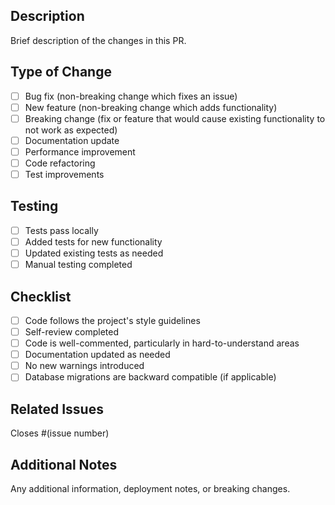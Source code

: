## Description
Brief description of the changes in this PR.

## Type of Change
- [ ] Bug fix (non-breaking change which fixes an issue)
- [ ] New feature (non-breaking change which adds functionality)
- [ ] Breaking change (fix or feature that would cause existing functionality to not work as expected)
- [ ] Documentation update
- [ ] Performance improvement
- [ ] Code refactoring
- [ ] Test improvements

## Testing
- [ ] Tests pass locally
- [ ] Added tests for new functionality
- [ ] Updated existing tests as needed
- [ ] Manual testing completed

## Checklist
- [ ] Code follows the project's style guidelines
- [ ] Self-review completed
- [ ] Code is well-commented, particularly in hard-to-understand areas
- [ ] Documentation updated as needed
- [ ] No new warnings introduced
- [ ] Database migrations are backward compatible (if applicable)

## Related Issues
Closes #(issue number)

## Additional Notes
Any additional information, deployment notes, or breaking changes.